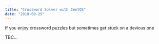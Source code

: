 ```yaml
---
title: "Crossword Solver with CentOS"
date: "2019-08-25"
---
```


If you enjoy crossword puzzles but sometimes get stuck on a devious one

TBC...